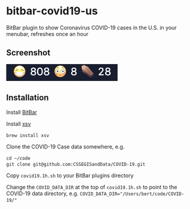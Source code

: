 # bitbar-covid19-us
BitBar plugin to show Coronavirus COVID-19 cases in the U.S. in your menubar, refreshes once an hour

## Screenshot

![screenshot](/screenshot.png)

## Installation

Install [BitBar](https://github.com/matryer/bitbar)

Install [xsv](https://github.com/BurntSushi/xsv)

```
brew install xsv
```

Clone the COVID-19 Case data somewhere, e.g.

```
cd ~/code
git clone git@github.com:CSSEGISandData/COVID-19.git
```

Copy `covid19.1h.sh` to your BitBar plugins directory

Change the `COVID_DATA_DIR` at the top of `covid19.1h.sh` to point to the COVID-19 data directory, e.g.
`COVID_DATA_DIR="/Users/bert/code/COVID-19/"`